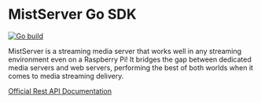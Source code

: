 # MistServer Go SDK
[![Go build](https://github.com/Allan-Nava/MistServer-go-sdk/actions/workflows/go-build.yml/badge.svg)](https://github.com/Allan-Nava/MistServer-go-sdk/actions/workflows/go-build.yml)

MistServer is a streaming media server that works well in any streaming environment even on a Raspberry Pi! It bridges the gap between dedicated media servers and web servers, performing the best of both worlds when it comes to media streaming delivery.


[Official Rest API Documentation](https://api-class.mist.com/reference/rest/)